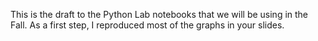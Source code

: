 This is the draft to the Python Lab notebooks that we will be using in the Fall.
As a first step, I reproduced most of the graphs in your slides.
